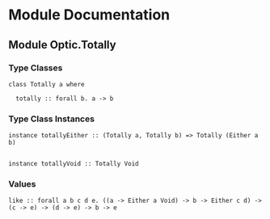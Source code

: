 # Module Documentation

## Module Optic.Totally

### Type Classes


    class Totally a where

      totally :: forall b. a -> b


### Type Class Instances


    instance totallyEither :: (Totally a, Totally b) => Totally (Either a b)


    instance totallyVoid :: Totally Void


### Values


    like :: forall a b c d e. ((a -> Either a Void) -> b -> Either c d) -> (c -> e) -> (d -> e) -> b -> e




